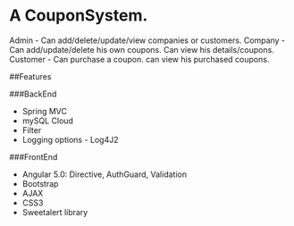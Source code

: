 
# A CouponSystem.

Admin - Can add/delete/update/view companies or customers.
Company - Can add/update/delete his own coupons. Can view his details/coupons.
Customer - Can purchase a coupon. can view his purchased coupons.

##Features

###BackEnd
- Spring MVC
- mySQL Cloud
- Filter
- Logging options - Log4J2

###FrontEnd
- Angular 5.0: Directive, AuthGuard, Validation
- Bootstrap
- AJAX
- CSS3
- Sweetalert library